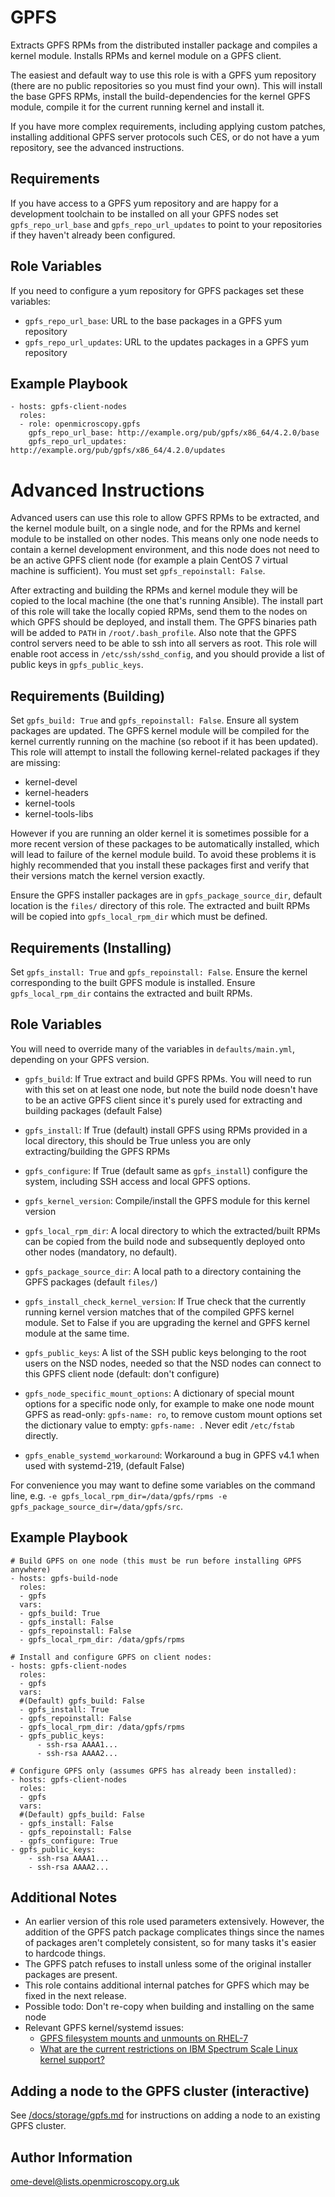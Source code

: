 GPFS
====

Extracts GPFS RPMs from the distributed installer package and compiles a kernel module.
Installs RPMs and kernel module on a GPFS client.

The easiest and default way to use this role is with a GPFS yum repository (there are no public repositories so you must find your own).
This will install the base GPFS RPMs, install the build-dependencies for the kernel GPFS module, compile it for the current running kernel and install it.

If you have more complex requirements, including applying custom patches, installing additional GPFS server protocols such CES, or do not have a yum repository, see the advanced instructions.


Requirements
------------

If you have access to a GPFS yum repository and are happy for a development toolchain to be installed on all your GPFS nodes set `gpfs_repo_url_base` and `gpfs_repo_url_updates` to point to your repositories if they haven't already been configured.


Role Variables
--------------

If you need to configure a yum repository for GPFS packages set these variables:
- `gpfs_repo_url_base`: URL to the base packages in a GPFS yum repository
- `gpfs_repo_url_updates`: URL to the updates packages in a GPFS yum repository


Example Playbook
----------------

    - hosts: gpfs-client-nodes
      roles:
      - role: openmicroscopy.gpfs
        gpfs_repo_url_base: http://example.org/pub/gpfs/x86_64/4.2.0/base
        gpfs_repo_url_updates: http://example.org/pub/gpfs/x86_64/4.2.0/updates


Advanced Instructions
=====================

Advanced users can use this role to allow GPFS RPMs to be extracted, and the kernel module built, on a single node, and for the RPMs and kernel module to be installed on other nodes.
This means only one node needs to contain a kernel development environment, and this node does not need to be an active GPFS client node (for example a plain CentOS 7 virtual machine is sufficient).
You must set `gpfs_repoinstall: False`.

After extracting and building the RPMs and kernel module they will be copied to the local machine (the one that's running Ansible).
The install part of this role will take the locally copied RPMs, send them to the nodes on which GPFS should be deployed, and install them.
The GPFS binaries path will be added to `PATH` in `/root/.bash_profile`.
Also note that the GPFS control servers need to be able to ssh into all servers as root.
This role will enable root access in `/etc/ssh/sshd_config`, and you should provide a list of public keys in `gpfs_public_keys`.


Requirements (Building)
-----------------------

Set `gpfs_build: True` and `gpfs_repoinstall: False`.
Ensure all system packages are updated.
The GPFS kernel module will be compiled for the kernel currently running on the machine (so reboot if it has been updated).
This role will attempt to install the following kernel-related packages if they are missing:

- kernel-devel
- kernel-headers
- kernel-tools
- kernel-tools-libs

However if you are running an older kernel it is sometimes possible for a more recent version of these packages to be automatically installed, which will lead to failure of the kernel module build.
To avoid these problems it is highly recommended that you install these packages first and verify that their versions match the kernel version exactly.

Ensure the GPFS installer packages are in `gpfs_package_source_dir`, default location is the `files/` directory of this role.
The extracted and built RPMs will be copied into `gpfs_local_rpm_dir` which must be defined.


Requirements (Installing)
-------------------------

Set `gpfs_install: True` and `gpfs_repoinstall: False`.
Ensure the kernel corresponding to the built GPFS module is installed.
Ensure `gpfs_local_rpm_dir` contains the extracted and built RPMs.


Role Variables
--------------

You will need to override many of the variables in `defaults/main.yml`, depending on your GPFS version.

- `gpfs_build`: If True extract and build GPFS RPMs. You will need to run with this set on at least one node, but note the build node doesn't have to be an active GPFS client since it's purely used for extracting and building packages (default False)
- `gpfs_install`: If True (default) install GPFS using RPMs provided in a local directory, this should be True unless you are only extracting/building the GPFS RPMs
- `gpfs_configure`: If True (default same as `gpfs_install`) configure the system, including SSH access and local GPFS options.
- `gpfs_kernel_version`: Compile/install the GPFS module for this kernel version
- `gpfs_local_rpm_dir`: A local directory to which the extracted/built RPMs can be copied from the build node and subsequently deployed onto other nodes (mandatory, no default).
- `gpfs_package_source_dir`: A local path to a directory containing the GPFS packages (default `files/`)
- `gpfs_install_check_kernel_version`: If True check that the currently running kernel version matches that of the compiled GPFS kernel module. Set to False if you are upgrading the kernel and GPFS kernel module at the same time.
- `gpfs_public_keys`: A list of the SSH public keys belonging to the root users on the NSD nodes, needed so that the NSD nodes can connect to this GPFS client node (default: don't configure)
- `gpfs_node_specific_mount_options`: A dictionary of special mount options for a specific node only, for example to make one node mount GPFS as read-only: `gpfs-name: ro`, to remove custom mount options set the dictionary value to empty: `gpfs-name: `.
Never edit `/etc/fstab` directly.

- `gpfs_enable_systemd_workaround`: Workaround a bug in GPFS v4.1 when used with systemd-219, (default False)

For convenience you may want to define some variables on the command line, e.g. `-e gpfs_local_rpm_dir=/data/gpfs/rpms -e gpfs_package_source_dir=/data/gpfs/src`.

Example Playbook
----------------

    # Build GPFS on one node (this must be run before installing GPFS anywhere)
    - hosts: gpfs-build-node
      roles:
      - gpfs
      vars:
      - gpfs_build: True
      - gpfs_install: False
      - gpfs_repoinstall: False
      - gpfs_local_rpm_dir: /data/gpfs/rpms

    # Install and configure GPFS on client nodes:
    - hosts: gpfs-client-nodes
      roles:
      - gpfs
      vars:
      #(Default) gpfs_build: False
      - gpfs_install: True
      - gpfs_repoinstall: False
      - gpfs_local_rpm_dir: /data/gpfs/rpms
      - gpfs_public_keys:
          - ssh-rsa AAAA1...
          - ssh-rsa AAAA2...

    # Configure GPFS only (assumes GPFS has already been installed):
    - hosts: gpfs-client-nodes
      roles:
      - gpfs
      vars:
      #(Default) gpfs_build: False
      - gpfs_install: False
      - gpfs_repoinstall: False
      - gpfs_configure: True
    - gpfs_public_keys:
        - ssh-rsa AAAA1...
        - ssh-rsa AAAA2...


Additional Notes
----------------

- An earlier version of this role used parameters extensively.
  However, the addition of the GPFS patch package complicates things since the names of packages aren't completely consistent, so for many tasks it's easier to hardcode things.
- The GPFS patch refuses to install unless some of the original installer packages are present.
- This role contains additional internal patches for GPFS which may be fixed in the next release.
- Possible todo: Don't re-copy when building and installing on the same node
- Relevant GPFS kernel/systemd issues:
    - [GPFS filesystem mounts and unmounts on RHEL-7](https://www.ibm.com/developerworks/community/forums/html/topic?id=00104bb5-acf5-4036-93ba-29ea7b1d43b7&ps=25#176065bb-65f3-48c0-b97b-4d14094fd77e)
    - [What are the current restrictions on IBM Spectrum Scale Linux kernel support?](http://www-01.ibm.com/support/knowledgecenter/api/content/SSFKCN/com.ibm.cluster.gpfs.doc/gpfs_faqs/gpfsclustersfaq.html?locale=en&ro=kcUI#linuxrest)


Adding a node to the GPFS cluster (interactive)
-----------------------------------------------

See [/docs/storage/gpfs.md](/docs/storage/gpfs.md) for instructions on adding a node to an existing GPFS cluster.


Author Information
------------------

ome-devel@lists.openmicroscopy.org.uk
